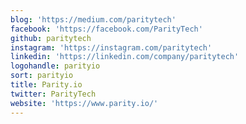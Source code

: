 ```yaml
---
blog: 'https://medium.com/paritytech'
facebook: 'https://facebook.com/ParityTech'
github: paritytech
instagram: 'https://instagram.com/paritytech'
linkedin: 'https://linkedin.com/company/paritytech'
logohandle: parityio
sort: parityio
title: Parity.io
twitter: ParityTech
website: 'https://www.parity.io/'
---
```


